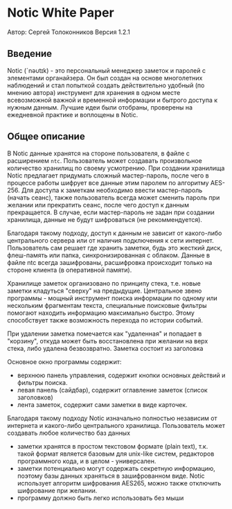 Notic White Paper
=================

Автор: Сергей Толоконников
Версия 1.2.1

Введение
--------

Notic (ˊnəυtɪk) - это персональный менеджер заметок и
паролей c элементами органайзера. Он был создан на основе многолетних
наблюдений и стал попыткой создать действительно удобный
(по мнению автора) инструмент для хранения в одном месте всевозможной
важной и временной информации и бытрого доступа к нужным данным.
Лучшие идеи были отобраны, проверены на ежедневной практике и
воплощены в Notic.

Общее описание
--------------

В Notic данные хранятся на стороне пользователя, в файле с расширением
`ntc`. Пользователь может создавать произвольное количество хранилищ по
своему усмотрению. При создании хранилища Notic предлагает придумать
сложный мастер-пароль, после чего в процессе работы шифрует
все данные этим паролем по алгоритму AES-256. Для доступа к заметкам
необходимо ввести мастер-пароль (начать сеанс), также пользователь всегда может
сменить пароль при желании или прекратить сеанс, после чего доступ к
данным прекращается. В случае, если мастер-пароль не задан при создании
хранилища, данные не будут шифроваться (не рекоммендуется).

Благодаря такому подходу, доступ к данным не зависит от какого-либо
центрального сервера или от наличия подключения к сети интернет. Пользователь
сам решает где хранить заметки, будь это жесткий диск, флеш-память или папка,
синхронизированная с облаком. Данные в файле ntc всегда зашифрованы,
расшифровка происходит только на стороне клиента (в оперативной памяти).

Хранилище заметок организовано по принципу стека, т.е. новые заметки
кладуться "сверху" на предыдущие. Центральное звено программы -
мощный инструмент поиска информации по одному или нескольким фрагментам
текста, специальные поисковые фильтры помогают находить информацию
максимально быстро. Этому способствует также возможность перехода по
истории событий.








При удалении заметка помечается как
"удаленная" и попадает в "корзину", откуда может быть восстановлена
при желании на верх стека, либо удалена безвозвратно. Заметка состоит из
заголовка

Основное окно программы содержит:
- верхнюю панель управления, содержит кнопки основных действий и фильтры поиска.
- левая панель (сайдбар), содержит оглавление заметок (список заголовков)
- лента заметок, содержит сами заметки в виде карточек.


Благодаря такому подходу Notic изначально полностью независим от интернета и какого-либо центрального хранилища.
Пользователь может создавать любое количество баз данных
- заметки хранятся в простом текстовом формате (plain text), т.к. такой формат является базовым для unix-like
  систем, редакторов программного кода, и в целом - универсален.
- заметки потенциально могут содержать секретную информацию, поэтому базы данных храняться в зашифрованном виде.
  Notic использует алгоритм шифрования AES265, можно также отключить шифрование при желании.
- программу должно быть легко использовать без мыши